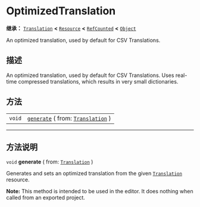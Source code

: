 <!-- ⚠ 请勿编辑本文件 ⚠ -->
<!-- 本文档使用脚本从 WeDot 引擎源码仓库生成。 -->
<!-- 生成脚本：https://github.com/WeDot-Engine/WeDot/tree/master/doc/tools/make_md.py； -->
<!-- 原文件：https://github.com/WeDot-Engine/WeDot/tree/master/doc/classes/OptimizedTranslation.xml。 -->

<div id="_class_optimizedtranslation"></div>

# OptimizedTranslation

**继承：** [`Translation`](class_translation.md) **<** [`Resource`](class_resource.md) **<** [`RefCounted`](class_refcounted.md) **<** [`Object`](class_object.md)

An optimized translation, used by default for CSV Translations.

## 描述

An optimized translation, used by default for CSV Translations. Uses real-time compressed translations, which results in very small dictionaries.

## 方法

|||
|:-:|:--|
| `void` | [`generate`](class_optimizedtranslation.md#class_optimizedtranslation_method_generate) ( from: [`Translation`](class_translation.md) ) |

<!-- rst-class:: classref-section-separator -->

---

## 方法说明

<div id="_class_optimizedtranslation_method_generate"></div>

`void` **generate** ( from: [`Translation`](class_translation.md) )<div id="class_optimizedtranslation_method_generate"></div>

Generates and sets an optimized translation from the given [`Translation`](class_translation.md) resource.

 **Note:** This method is intended to be used in the editor. It does nothing when called from an exported project.

[^virtual]: 本方法通常需要用户覆盖才能生效。
[^const]: 本方法无副作用，不会修改该实例的任何成员变量。
[^vararg]: 本方法除了能接受在此处描述的参数外，还能够继续接受任意数量的参数。
[^constructor]: 本方法用于构造某个类型。
[^static]: 调用本方法无需实例，可直接使用类名进行调用。
[^operator]: 本方法描述的是使用本类型作为左操作数的有效运算符。
[^bitfield]: 这个值是由下列位标志构成位掩码的整数。
[^void]: 无返回值。
